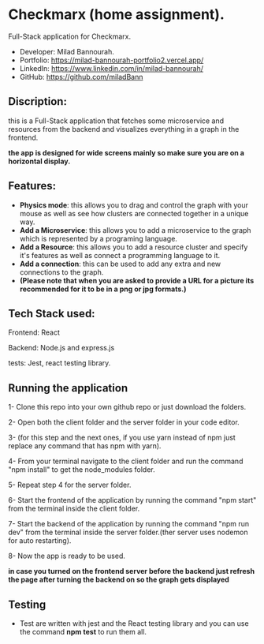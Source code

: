 
# Checkmarx (home assignment).

Full-Stack application for Checkmarx.  
   
- Developer: Milad Bannourah.
- Portfolio: https://milad-bannourah-portfolio2.vercel.app/
- LinkedIn: https://www.linkedin.com/in/milad-bannourah/
- GitHub: https://github.com/miladBann


## Discription:
this is a Full-Stack application that fetches some microservice and resources from the backend and visualizes everything in a graph in the frontend.

**the app is designed for wide screens mainly so make sure you are on a horizontal display.**

## Features:
- **Physics mode**: this allows you to drag and control the graph with your mouse as well as see how clusters are connected together in a unique way.
- **Add a Microservice**: this allows you to add a microservice to the graph which is represented by a programing language.
- **Add a Resource**: this allows you to add a resource cluster and specify it's features as well as connect a programming language to it.
- **Add a connection**: this can be used to add any extra and new connections to the graph.
- **(Please note that when you are asked to provide a URL for a picture its recommended for it to be in a png or jpg formats.)**
## Tech Stack used:
Frontend: React

Backend: Node.js and express.js

tests: Jest, react testing library.


## Running the application
1- Clone this repo into your own github repo or just download the folders.

2- Open both the client folder and the server folder in your code editor.

3- (for this step and the next ones, if you use yarn instead of npm just replace any command that has npm with yarn).

4- From your terminal navigate to the client folder and run the command "npm install" to get the node_modules folder.

5- Repeat step 4 for the server folder.

6- Start the frontend of the application by running the command "npm start" from the terminal inside the client folder.

7- Start the backend of the application by running the command "npm run dev" from the terminal inside the server folder.(ther server uses nodemon for auto restarting).

8- Now the app is ready to be used.

**in case you turned on the frontend server before the backend just refresh the page after turning the backend on so the graph gets displayed**

## Testing

- Test are written with jest and the React testing library and you can use the command **npm test** to run them all.
